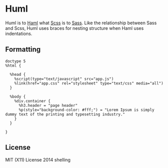 # Huml

Huml is to [Haml](github.com/haml/haml) what [Scss](http://sass-lang.com/) is to [Sass](http://sass-lang.com/).
Like the relationship between Sass and Scss, Huml uses braces for nesting structure
when Haml uses indentations.

## Formatting

    doctype 5
    %html {

      %head {
        %script(type="text/javascript" src="app.js")
        %link(href="app.css" rel="stylesheet" type="text/css" media="all")
      }

      %body {
        %div.container {
          %h3.header = "page header"
          %p(style="background-color: #fff;") = "Lorem Ipsum is simply dummy text of the printing and typesetting industry."
        }
      }

    }

## License

MIT (X11) License 2014 shelling

